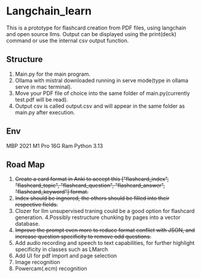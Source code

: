 # Langchain_learn
This is a prototype for flashcard creation from PDF files, using langchain and open source llms. Output can be displayed using the print(deck) command or use the internal csv output function.

## Structure
1. Main.py for the main program.
2. Ollama with mistral downloaded running in serve mode(type in ollama serve in mac terminal).
3. Move your PDF file of choice into the same folder of main.py(currently test.pdf will be read).
4. Output csv is called output.csv and will appear in the same folder as main.py after execution.

## Env
MBP 2021 M1 Pro 16G Ram
Python 3.13

## Road Map
1. ~~Create a card format in Anki to accept this ["flashcard_index", "flashcard_topic", "flashcard_question", "flashcard_answer", "flashcard_keyword"] format.~~
2. ~~Index should be ingnored, the others should be filled into their respective fields.~~
3. Clozer for llm unsupervised traning could be a good option for flashcard generation.
4.Possibly restructure chunking by pages into a vector database.
5. ~~Improve the prompt even more to reduce format conflict with JSON, and increase question specificity to remove odd questions.~~
6. Add audio recording and speech to text capabilities, for further highlight specificity in classes such as LMarch
7. Add UI for pdf import and page selection
8. Image recognition
9. Powercam(.ecm) recognition
